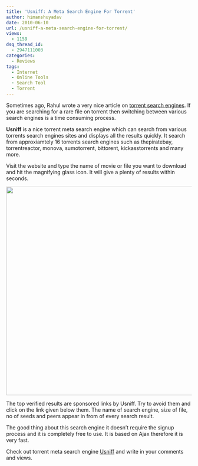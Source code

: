 ```yaml
---
title: 'Usniff: A Meta Search Engine For Torrent'
author: himanshuyadav
date: 2010-06-10
url: /usniff-a-meta-search-engine-for-torrent/
views:
  - 1159
dsq_thread_id:
  - 2947111003
categories:
  - Reviews
tags:
  - Internet
  - Online Tools
  - Search Tool
  - Torrent
---
```

Sometimes ago, Rahul wrote a very nice article on [torrent search engines][1]. If you are searching for a rare file on torrent then switching between various search engines is a time consuming process.

**Usniff** is a nice torrent meta search engine which can search from various torrents search engines sites and displays all the results quickly. It search from approxiamtely 16 torrents search engines such as thepiratebay, torrentreactor, monova, sumotorrent, bittorent, kickasstorrents and many more.

Visit the website and type the name of movie or file you want to download and hit the magnifying glass icon. It will give a plenty of results within seconds.

<a rel="attachment wp-att-26376" href="http://devilsworkshop.org/usniff-a-meta-search-engine-for-torrent/usniff/"><img class="alignnone size-full wp-image-26376" title="usniff" src="http://cdn.devilsworkshop.org/files/2010/06/usniff.png" alt="" width="599" height="565" /></a>

The top verified results are sponsored links by Usniff. Try to avoid them and click on the link given below them. The name of search engine, size of file, no of seeds and peers appear in from of every search result.

The good thing about this search engine it doesn’t require the signup process and it is completely free to use. It is based on Ajax therefore it is very fast.

Check out torrent meta search engine <a href="http://www.usniff.com/" onclick="_gaq.push(['_trackEvent', 'outbound-article', 'http://www.usniff.com/', 'Usniff']);" >Usniff</a> and write in your comments and views.

 [1]: http://devilsworkshop.org/5-best-torrent-search-engines-google-trick-for-torrent-search/
